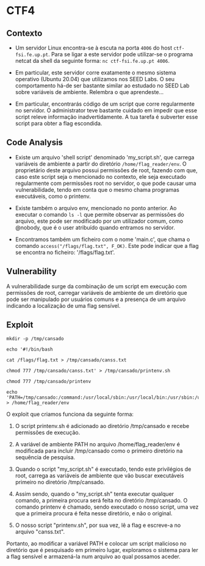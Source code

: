 # CTF4

## Contexto

- Um servidor Linux encontra-se à escuta na porta `4006` do host `ctf-fsi.fe.up.pt`. Para se ligar a este servidor pode utilizar-se o programa netcat da shell da seguinte forma: `nc ctf-fsi.fe.up.pt 4006`.

- Em particular, este servidor corre exatamente o mesmo sistema operativo (Ubuntu 20.04) que utilizamos nos SEED Labs. O seu comportamento há-de ser bastante similar ao estudado no SEED Lab sobre variáveis de ambiente. Relembra o que aprendeste...

- Em particular, encontrarás código de um script que corre regularmente no servidor. O administrator teve bastante cuidado em impedir que esse script releve informação inadvertidamente. A tua tarefa é subverter esse script para obter a flag escondida.


## Code Analysis

- Existe um arquivo 'shell script' denominado 'my_script.sh', que carrega variáveis de ambiente a partir do diretório `/home/flag_reader/env`. O proprietário deste arquivo possui permissões de root, fazendo com que, caso este script seja o mencionado no contexto, ele seja executado regularmente com permissões root no servidor, o que pode causar uma vulnerabilidade, tendo em conta que o mesmo chama programas executáveis, como o printenv.

- Existe também o arquivo env, mencionado no ponto anterior. Ao executar o comando `ls -l` que permite observar as permissões do arquivo, este pode ser modificado por um utilizador comum, como @nobody, que é o user atribuído quando entramos no servidor.

- Encontramos também um ficheiro com o nome 'main.c', que chama o comando `access("/flags/flag.txt", F_OK)`. Este pode indicar que a flag se encontra no ficheiro: '/flags/flag.txt'.

## Vulnerability

A vulnerabilidade surge da combinação de um script em execução com permissões de root, carregar variáveis de ambiente de um diretório que pode ser manipulado por usuários comuns e a presença de um arquivo indicando a localização de uma flag sensível.

## Exploit

~~~ 
mkdir -p /tmp/cansado

echo '#!/bin/bash

cat /flags/flag.txt > /tmp/cansado/canss.txt

chmod 777 /tmp/cansado/canss.txt' > /tmp/cansado/printenv.sh

chmod 777 /tmp/cansado/printenv

echo 'PATH=/tmp/cansado:/command:/usr/local/sbin:/usr/local/bin:/usr/sbin:/usr/bin:/sbin:/bin' > /home/flag_reader/env
~~~

O exploit que criamos funciona da seguinte forma:

1. O script printenv.sh é adicionado ao diretório /tmp/cansado e recebe permissões de execução.

2. A variável de ambiente PATH no arquivo /home/flag_reader/env é modificada para incluir /tmp/cansado como o primeiro diretório na sequência de pesquisa.

3. Quando o script "my_script.sh" é executado, tendo este privilégios de root, carrega as variáveis de ambiente que vão buscar executáveis primeiro no diretório /tmp/cansado.

4. Assim sendo, quando o "my_script.sh" tenta executar qualquer comando, a primeira procura será feita no diretório /tmp/cansado. O comando printenv é chamado, sendo executado o nosso script, uma vez que a primeira procura é feita nesse diretório, e não o original.

5. O nosso script "printenv.sh", por sua vez, lê a flag e escreve-a no arquivo "canss.txt".

Portanto, ao modificar a variável PATH e colocar um script malicioso no diretório que é pesquisado em primeiro lugar, exploramos o sistema para ler a flag sensível e armazená-la num arquivo ao qual possamos aceder.
